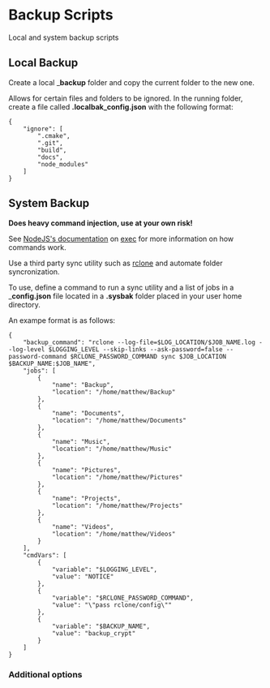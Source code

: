 # Backup Scripts

Local and system backup scripts

## Local Backup

Create a local ___backup__ folder and copy the current folder to the new one.

Allows for certain files and folders to be ignored.  In the running folder, create a file called __.localbak_config.json__ with the following format:
```
{
    "ignore": [
        ".cmake",
        ".git",
        "build",
        "docs",
        "node_modules"
    ]
}
```

## System Backup

__Does heavy command injection, use at your own risk!__

See [NodeJS's documentation](https://nodejs.org/api/child_process.html#child_processexeccommand-options-callback) on [exec](https://nodejs.org/api/child_process.html#child_processexeccommand-options-callback) for more information on how commands work.

Use a third party sync utility such as [rclone](https://rclone.org/) and automate folder syncronization.

To use, define a command to run a sync utility and a list of jobs in a ___config.json__ file located in a __.sysbak__ folder placed in your user home directory.

An exampe format is as follows:
```
{
    "backup_command": "rclone --log-file=$LOG_LOCATION/$JOB_NAME.log --log-level $LOGGING_LEVEL --skip-links --ask-password=false --password-command $RCLONE_PASSWORD_COMMAND sync $JOB_LOCATION $BACKUP_NAME:$JOB_NAME",
    "jobs": [
        {
            "name": "Backup",
            "location": "/home/matthew/Backup"
        },
        {
            "name": "Documents",
            "location": "/home/matthew/Documents"
        },
        {
            "name": "Music",
            "location": "/home/matthew/Music"
        },
        {
            "name": "Pictures",
            "location": "/home/matthew/Pictures"
        },
        {
            "name": "Projects",
            "location": "/home/matthew/Projects"
        },
        {
            "name": "Videos",
            "location": "/home/matthew/Videos"
        }
    ],
    "cmdVars": [
        {
            "variable": "$LOGGING_LEVEL",
            "value": "NOTICE"
        },
        {
            "variable": "$RCLONE_PASSWORD_COMMAND",
            "value": "\"pass rclone/config\""
        },
        {
            "variable": "$BACKUP_NAME",
            "value": "backup_crypt"
        }
    ]
}
```

### Additional options
